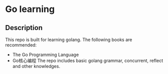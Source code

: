 # Go learning
## Description
This repo is built for learning golang. The following books are recommended:  
- The Go Programming Language
- Go核心编程
The repo includes basic golang grammar, concurrent, reflect and other knowledges.